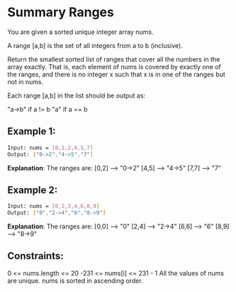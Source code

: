 # Summary Ranges

You are given a sorted unique integer array nums.

A range [a,b] is the set of all integers from a to b (inclusive).

Return the smallest sorted list of ranges that cover all the numbers in the array exactly. That is, each element of nums is covered by exactly one of the ranges, and there is no integer x such that x is in one of the ranges but not in nums.

Each range [a,b] in the list should be output as:

"a->b" if a != b
"a" if a == b

## Example 1:

```bash
Input: nums = [0,1,2,4,5,7]
Output: ["0->2","4->5","7"]
```

**Explanation**: The ranges are:
[0,2] --> "0->2"
[4,5] --> "4->5"
[7,7] --> "7"

## Example 2:

```bash
Input: nums = [0,2,3,4,6,8,9]
Output: ["0","2->4","6","8->9"]
```

**Explanation**: The ranges are:
[0,0] --> "0"
[2,4] --> "2->4"
[6,6] --> "6"
[8,9] --> "8->9"

## Constraints:

0 <= nums.length <= 20
-231 <= nums[i] <= 231 - 1
All the values of nums are unique.
nums is sorted in ascending order.